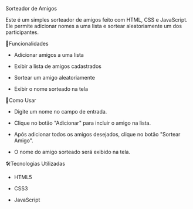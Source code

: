 Sorteador de Amigos

Este é um simples sorteador de amigos feito com HTML, CSS e JavaScript. Ele permite adicionar nomes a uma lista e sortear aleatoriamente um dos participantes.

🚀Funcionalidades

- Adicionar amigos a uma lista

- Exibir a lista de amigos cadastrados

- Sortear um amigo aleatoriamente

- Exibir o nome sorteado na tela

📜Como Usar

- Digite um nome no campo de entrada.

- Clique no botão "Adicionar" para incluir o amigo na lista.

- Após adicionar todos os amigos desejados, clique no botão "Sortear Amigo".

- O nome do amigo sorteado será exibido na tela.

🛠Tecnologias Utilizadas

- HTML5

- CSS3

- JavaScript
